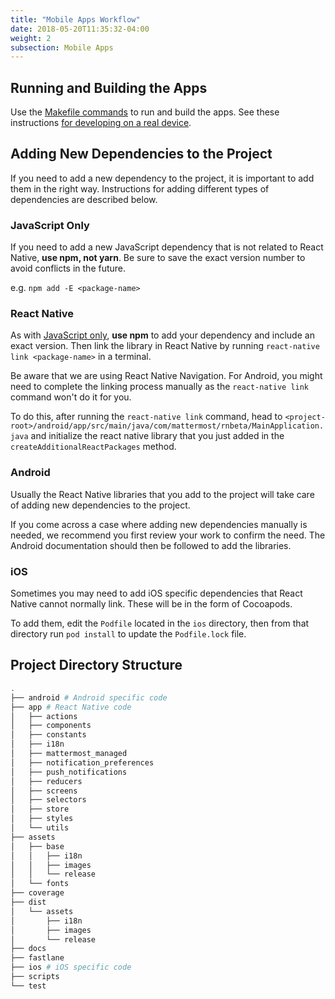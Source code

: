 ```yaml
---
title: "Mobile Apps Workflow"
date: 2018-05-20T11:35:32-04:00
weight: 2
subsection: Mobile Apps
---
```


## Running and Building the Apps

Use the [Makefile commands](/contribute/mobile/makefile) to run and build the apps. See these instructions [for developing on a real device](/contribute/mobile/run-on-device).

## Adding New Dependencies to the Project

If you need to add a new dependency to the project, it is important to add them in the right way. Instructions for adding different types of dependencies are described below.

### JavaScript Only

If you need to add a new JavaScript dependency that is not related to React Native, **use npm, not yarn**. Be sure to save the exact version number to avoid conflicts in the future.

e.g. `npm add -E <package-name>`

### React Native

As with [JavaScript only](https://docs.mattermost.com/developer/mobile-developer-setup.html#javascript-only), **use npm** to add your dependency and include an exact version. Then link the library in React Native by running `react-native link <package-name>` in a terminal.

Be aware that we are using React Native Navigation. For Android, you might need to complete the linking process manually as the `react-native link` command won't do it for you.

To do this, after running the `react-native link` command, head to `<project-root>/android/app/src/main/java/com/mattermost/rnbeta/MainApplication.java` and initialize the react native library that you just added in the `createAdditionalReactPackages` method.

### Android

Usually the React Native libraries that you add to the project will take care of adding new dependencies to the project.

If you come across a case where adding new dependencies manually is needed, we recommend you first review your work to confirm the need. The Android documentation should then be followed to add the libraries.

### iOS

Sometimes you may need to add iOS specific dependencies that React Native cannot normally link. These will be in the form of Cocoapods.

To add them, edit the `Podfile` located in the `ios` directory, then from that directory run `pod install` to update the `Podfile.lock` file.

## Project Directory Structure

 ```sh
 .
 ├── android # Android specific code
 ├── app # React Native code
 │   ├── actions
 │   ├── components
 │   ├── constants
 │   ├── i18n
 │   ├── mattermost_managed
 │   ├── notification_preferences
 │   ├── push_notifications
 │   ├── reducers
 │   ├── screens
 │   ├── selectors
 │   ├── store
 │   ├── styles
 │   └── utils
 ├── assets
 │   ├── base
 │   │   ├── i18n
 │   │   ├── images
 │   │   └── release
 │   └── fonts
 ├── coverage
 ├── dist
 │   └── assets
 │       ├── i18n
 │       ├── images
 │       └── release
 ├── docs
 ├── fastlane
 ├── ios # iOS specific code
 ├── scripts
 └── test
```
